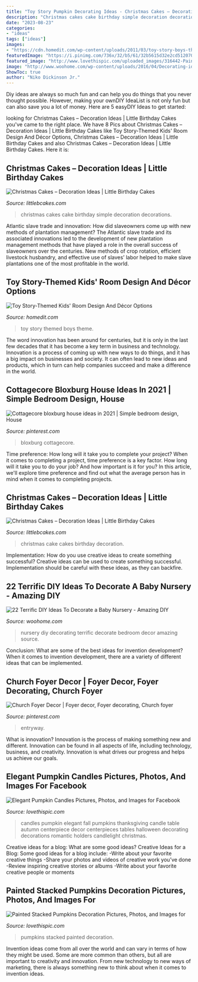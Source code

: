 ```yaml
---
title: "Toy Story Pumpkin Decorating Ideas - Christmas Cakes – Decoration Ideas"
description: "Christmas cakes cake birthday simple decoration decorations"
date: "2023-08-23"
categories:
- "ideas"
tags: ["ideas"]
images:
- "https://cdn.homedit.com/wp-content/uploads/2011/03/toy-story-boys-themed-room-corner.jpg"
featuredImage: "https://i.pinimg.com/736x/32/b5/61/32b5615d32e2cd512070683974d1a269.jpg"
featured_image: "http://www.lovethispic.com/uploaded_images/316442-Painted-Stacked-Pumpkins-Decoration.jpg"
image: "http://www.woohome.com/wp-content/uploads/2016/04/Decorating-ideas-for-Nursery-5.jpg"
ShowToc: true
author: "Niko Dickinson Jr."
---
```



Diy ideas are always so much fun and can help you do things that you never thought possible. However, making your ownDIY IdeaList is not only fun but can also save you a lot of money. Here are 5 easyDIY Ideas to get started: 

	

		
looking for Christmas Cakes – Decoration Ideas | Little Birthday Cakes you've came to the right place. We have 8 Pics about Christmas Cakes – Decoration Ideas | Little Birthday Cakes like Toy Story-Themed Kids&#039; Room Design And Décor Options, Christmas Cakes – Decoration Ideas | Little Birthday Cakes and also Christmas Cakes – Decoration Ideas | Little Birthday Cakes. Here it is:
		
    
## Christmas Cakes – Decoration Ideas | Little Birthday Cakes

<img loading=lazy src="http://www.littlebcakes.com/wp-content/uploads/2014/02/Christmas-Cakes.jpg" onerror="this.onerror=null;this.src='https://tse4.mm.bing.net/th?id=OIP.7abPoNuTQexxCo5ozhXXwAHaE8&amp;pid=15.1';" alt="Christmas Cakes – Decoration Ideas | Little Birthday Cakes">

_Source: littlebcakes.com_

>christmas cakes cake birthday simple decoration decorations. 

	

Atlantic slave trade and innovation: How did slaveowners come up with new methods of plantation management?
The Atlantic slave trade and its associated innovations led to the development of new plantation management methods that have played a role in the overall success of slaveowners over the centuries. New methods of crop rotation, efficient livestock husbandry, and effective use of slaves’ labor helped to make slave plantations one of the most profitable in the world.

    
## Toy Story-Themed Kids&#039; Room Design And Décor Options

<img loading=lazy src="https://cdn.homedit.com/wp-content/uploads/2011/03/toy-story-boys-themed-room-corner.jpg" onerror="this.onerror=null;this.src='https://tse2.mm.bing.net/th?id=OIP.rxJAAsg6aVSDswu09zCsSwHaLH&amp;pid=15.1';" alt="Toy Story-Themed Kids&#039; Room Design And Décor Options">

_Source: homedit.com_

>toy story themed boys theme. 

	

The word innovation has been around for centuries, but it is only in the last few decades that it has become a key term in business and technology. Innovation is a process of coming up with new ways to do things, and it has a big impact on businesses and society. It can often lead to new ideas and products, which in turn can help companies succeed and make a difference in the world.

    
## Cottagecore Bloxburg House Ideas In 2021 | Simple Bedroom Design, House

<img loading=lazy src="https://i.pinimg.com/736x/32/b5/61/32b5615d32e2cd512070683974d1a269.jpg" onerror="this.onerror=null;this.src='https://tse1.mm.bing.net/th?id=OIP._hsFE804dMEqF9_fEY1BVgHaGG&amp;pid=15.1';" alt="Cottagecore bloxburg house ideas in 2021 | Simple bedroom design, House">

_Source: pinterest.com_

>bloxburg cottagecore. 

	

Time preference: How long will it take you to complete your project?
When it comes to completing a project, time preference is a key factor. How long will it take you to do your job? And how important is it for you? In this article, we'll explore time preference and find out what the average person has in mind when it comes to completing projects.

    
## Christmas Cakes – Decoration Ideas | Little Birthday Cakes

<img loading=lazy src="http://www.littlebcakes.com/wp-content/uploads/2014/02/Christmas-Cake.jpg" onerror="this.onerror=null;this.src='https://tse1.mm.bing.net/th?id=OIP.bdHSXYxtcw7bn2Kw-gdC6AHaHK&amp;pid=15.1';" alt="Christmas Cakes – Decoration Ideas | Little Birthday Cakes">

_Source: littlebcakes.com_

>christmas cake cakes birthday decoration. 

	

Implementation: How do you use creative ideas to create something successful?
Creative ideas can be used to create something successful. Implementation should be careful with these ideas, as they can backfire.

    
## 22 Terrific DIY Ideas To Decorate A Baby Nursery - Amazing DIY

<img loading=lazy src="http://www.woohome.com/wp-content/uploads/2016/04/Decorating-ideas-for-Nursery-5.jpg" onerror="this.onerror=null;this.src='https://tse1.mm.bing.net/th?id=OIP.QCaUoTkUTZYXT_OWc1RBXAHaLH&amp;pid=15.1';" alt="22 Terrific DIY Ideas To Decorate a Baby Nursery - Amazing DIY">

_Source: woohome.com_

>nursery diy decorating terrific decorate bedroom decor amazing source. 

	

Conclusion: What are some of the best ideas for invention development?
When it comes to invention development, there are a variety of different ideas that can be implemented.

    
## Church Foyer Decor | Foyer Decor, Foyer Decorating, Church Foyer

<img loading=lazy src="https://i.pinimg.com/originals/15/28/2a/15282ad023182be682694b96a16fdf59.jpg" onerror="this.onerror=null;this.src='https://tse4.mm.bing.net/th?id=OIP.AX4FXK7HTFsywodVcp6UFgHaNK&amp;pid=15.1';" alt="Church Foyer Decor | Foyer decor, Foyer decorating, Church foyer">

_Source: pinterest.com_

>entryway. 

	

What is innovation?
Innovation is the process of making something new and different. Innovation can be found in all aspects of life, including technology, business, and creativity. Innovation is what drives our progress and helps us achieve our goals.

    
## Elegant Pumpkin Candles Pictures, Photos, And Images For Facebook

<img loading=lazy src="http://www.lovethispic.com/uploaded_images/38037-Elegant-Pumpkin-Candles.jpg" onerror="this.onerror=null;this.src='https://tse1.mm.bing.net/th?id=OIP.hSSAhHahxtfHno9lFpwOUwHaLX&amp;pid=15.1';" alt="Elegant Pumpkin Candles Pictures, Photos, and Images for Facebook">

_Source: lovethispic.com_

>candles pumpkin elegant fall pumpkins thanksgiving candle table autumn centerpiece decor centerpieces tables halloween decorating decorations romantic holders candlelight christmas. 

	

Creative ideas for a blog: What are some good ideas?
Creative Ideas for a Blog:
Some good ideas for a blog include: 
-Write about your favorite creative things 
-Share your photos and videos of creative work you’ve done 
-Review inspiring creative stories or albums 
-Write about your favorite creative people or moments

    
## Painted Stacked Pumpkins Decoration Pictures, Photos, And Images For

<img loading=lazy src="http://www.lovethispic.com/uploaded_images/316442-Painted-Stacked-Pumpkins-Decoration.jpg" onerror="this.onerror=null;this.src='https://tse2.mm.bing.net/th?id=OIP.zcCVnI3komXFtb2xgaJ4DQHaNK&amp;pid=15.1';" alt="Painted Stacked Pumpkins Decoration Pictures, Photos, and Images for">

_Source: lovethispic.com_

>pumpkins stacked painted decoration. 

	

Invention ideas come from all over the world and can vary in terms of how they might be used. Some are more common than others, but all are important to creativity and innovation. From new technology to new ways of marketing, there is always something new to think about when it comes to invention ideas.


